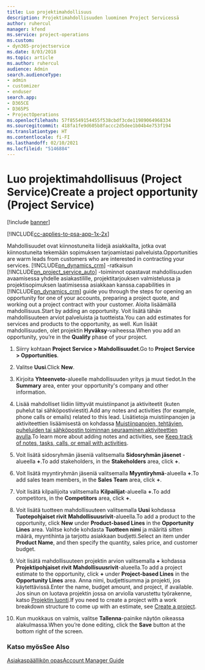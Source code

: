 ```yaml
---
title: Luo projektimahdollisuus
description: Projektimahdollisuuden luominen Project Servicessä
author: ruhercul
manager: kfend
ms.service: project-operations
ms.custom:
- dyn365-projectservice
ms.date: 8/03/2018
ms.topic: article
ms.author: ruhercul
audience: Admin
search.audienceType:
- admin
- customizer
- enduser
search.app:
- D365CE
- D365PS
- ProjectOperations
ms.openlocfilehash: 57f85549154455f538cbdf3cde11989064968334
ms.sourcegitcommit: 418fa1fe9d605b8faccc2d5dee1b04b4e753f194
ms.translationtype: HT
ms.contentlocale: fi-FI
ms.lasthandoff: 02/10/2021
ms.locfileid: "5146884"
---
```

# <a name="create-a-project-opportunity-project-service"></a><span data-ttu-id="b298f-103">Luo projektimahdollisuus (Project Service)</span><span class="sxs-lookup"><span data-stu-id="b298f-103">Create a project opportunity (Project Service)</span></span>

[!include [banner](../includes/psa-now-project-operations.md)]

[!INCLUDE[cc-applies-to-psa-app-1x-2x](../includes/cc-applies-to-psa-app-1x-2x.md)]

<span data-ttu-id="b298f-104">Mahdollisuudet ovat kiinnostuneita liidejä asiakkailta, jotka ovat kiinnostuneita tekemään sopimuksen tarjoamistasi palveluista.</span><span class="sxs-lookup"><span data-stu-id="b298f-104">Opportunities are warm leads from customers who are interested in contracting your services.</span></span> [!INCLUDE[pn_dynamics_crm](../includes/pn-dynamics-crm.md)] <span data-ttu-id="b298f-105">-ratkaisun [!INCLUDE[pn_project_service_auto](../includes/pn-project-service-auto.md)] -toiminnot opastavat mahdollisuuden avaamisessa yhdelle asiakastilille, projektitarjouksen valmistelussa ja projektisopimuksen laatimisessa asiakkaan kanssa.</span><span class="sxs-lookup"><span data-stu-id="b298f-105">capabilities in [!INCLUDE[pn_dynamics_crm](../includes/pn-dynamics-crm.md)] guide you through the steps for opening an opportunity for one of your accounts, preparing a project quote, and working out a project contract with your customer.</span></span> <span data-ttu-id="b298f-106">Aloita lisäämällä mahdollisuus.</span><span class="sxs-lookup"><span data-stu-id="b298f-106">Start by adding an opportunity.</span></span> <span data-ttu-id="b298f-107">Voit lisätä tähän mahdollisuuteen arviot palveluista ja tuotteista.</span><span class="sxs-lookup"><span data-stu-id="b298f-107">You can add estimates for services and products to the opportunity, as well.</span></span> <span data-ttu-id="b298f-108">Kun lisäät mahdollisuuden, olet projektin **Hyväksy**-vaiheessa.</span><span class="sxs-lookup"><span data-stu-id="b298f-108">When you add an opportunity, you’re in the **Qualify** phase of your project.</span></span>  
  
1.  <span data-ttu-id="b298f-109">Siirry kohtaan **Project Service > Mahdollisuudet**.</span><span class="sxs-lookup"><span data-stu-id="b298f-109">Go to **Project Service > Opportunities**.</span></span>  
  
2.  <span data-ttu-id="b298f-110">Valitse **Uusi**.</span><span class="sxs-lookup"><span data-stu-id="b298f-110">Click **New**.</span></span>  
  
3.  <span data-ttu-id="b298f-111">Kirjoita **Yhteenveto**-alueelle mahdollisuuden yritys ja muut tiedot.</span><span class="sxs-lookup"><span data-stu-id="b298f-111">In the **Summary** area, enter your opportunity's company and other information.</span></span>  
  
4.  <span data-ttu-id="b298f-112">Lisää mahdolliset liidiin liittyvät muistiinpanot ja aktiviteetit (kuten puhelut tai sähköpostiviestit).</span><span class="sxs-lookup"><span data-stu-id="b298f-112">Add any notes and activities (for example, phone calls or emails) related to this lead.</span></span> <span data-ttu-id="b298f-113">Lisätietoja muistiinpanojen ja aktiviteettien lisäämisestä on kohdassa [Muistiinpanojen, tehtävien, puheluiden tai sähköpostin toiminnan seuraaminen aktiviteettien avulla](https://docs.microsoft.com/dynamics365/customerengagement/on-premises/basics/work-with-activities).</span><span class="sxs-lookup"><span data-stu-id="b298f-113">To learn more about adding notes and activities, see [Keep track of notes, tasks, calls, or email with activities](https://docs.microsoft.com/dynamics365/customerengagement/on-premises/basics/work-with-activities).</span></span>  
  
5.  <span data-ttu-id="b298f-114">Voit lisätä sidosryhmän jäseniä valitsemalla **Sidosryhmän jäsenet** -alueella **+**.</span><span class="sxs-lookup"><span data-stu-id="b298f-114">To add stakeholders, in the **Stakeholders** area, click **+**.</span></span>  
  
6.  <span data-ttu-id="b298f-115">Voit lisätä myyntiryhmän jäseniä valitsemalla **Myyntiryhmä**-alueella **+**.</span><span class="sxs-lookup"><span data-stu-id="b298f-115">To add sales team members, in the **Sales Team** area, click **+**.</span></span>  
  
7.  <span data-ttu-id="b298f-116">Voit lisätä kilpailijoita valitsemalla **Kilpailijat**-alueella **+**.</span><span class="sxs-lookup"><span data-stu-id="b298f-116">To add competitors, in the **Competitors** area, click **+**.</span></span>  
  
8.  <span data-ttu-id="b298f-117">Voit lisätä tuotteen mahdollisuuteen valitsemalla **Uusi** kohdassa **Tuotepohjaiset rivit** **Mahdollisuusrivit**-alueella.</span><span class="sxs-lookup"><span data-stu-id="b298f-117">To add a product to the opportunity, click **New** under **Product-based Lines** in the **Opportunity Lines** area.</span></span> <span data-ttu-id="b298f-118">Valitse kohde kohdasta **Tuotteen nimi** ja määritä sitten määrä, myyntihinta ja tarjottu asiakkaan budjetti.</span><span class="sxs-lookup"><span data-stu-id="b298f-118">Select an item under **Product Name**, and then specify the quantity, sales price, and customer budget.</span></span>  
  
9. <span data-ttu-id="b298f-119">Voit lisätä mahdollisuuteen projektin arvion valitsemalla **+** kohdassa **Projektipohjaiset rivit** **Mahdollisuusrivit**-alueella.</span><span class="sxs-lookup"><span data-stu-id="b298f-119">To add a project estimate to the opportunity, click **+** under **Project-based Lines** in the **Opportunity Lines** area.</span></span> <span data-ttu-id="b298f-120">Anna nimi, budjettisumma ja projekti, jos käytettävissä.</span><span class="sxs-lookup"><span data-stu-id="b298f-120">Enter the name, budget amount, and project, if available.</span></span> <span data-ttu-id="b298f-121">Jos sinun on luotava projektin jossa on arviolla varustettu työrakenne, katso [Projektin luonti](../psa/create-project.md).</span><span class="sxs-lookup"><span data-stu-id="b298f-121">If you need to create a project with a work breakdown structure to come up with an estimate, see [Create a project](../psa/create-project.md).</span></span>  
  
10. <span data-ttu-id="b298f-122">Kun muokkaus on valmis, valitse **Tallenna**-painike näytön oikeassa alakulmassa.</span><span class="sxs-lookup"><span data-stu-id="b298f-122">When you’re done editing, click the **Save** button at the bottom right of the screen.</span></span>  
  
### <a name="see-also"></a><span data-ttu-id="b298f-123">Katso myös</span><span class="sxs-lookup"><span data-stu-id="b298f-123">See Also</span></span>  
 [<span data-ttu-id="b298f-124">Asiakaspäällikön opas</span><span class="sxs-lookup"><span data-stu-id="b298f-124">Account Manager Guide</span></span>](../psa/account-manager-guide.md)
